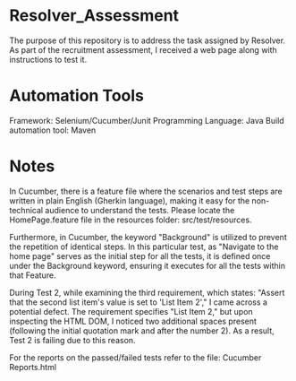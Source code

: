 # Resolver_Assessment
The purpose of this repository is to address the task assigned by Resolver. As part of the recruitment assessment, I received a web page along with instructions to test it.

# Automation Tools
Framework: Selenium/Cucumber/Junit
Programming Language: Java 
Build automation tool: Maven

# Notes
In Cucumber, there is a feature file where the scenarios and test steps are written in plain English (Gherkin language), making it easy for the non-technical audience to understand the tests. Please locate the HomePage.feature file in the resources folder: src/test/resources. 

Furthermore, in Cucumber, the keyword "Background" is utilized to prevent the repetition of identical steps. In this particular test, as "Navigate to the home page" serves as the initial step for all the tests, it is defined once under the Background keyword, ensuring it executes for all the tests within that Feature. 

During Test 2, while examining the third requirement, which states: "Assert that the second list item's value is set to 'List Item 2'," I came across a potential defect. The requirement specifies "List Item 2," but upon inspecting the HTML DOM, I noticed two additional spaces present (following the initial quotation mark and after the number 2). As a result, Test 2 is failing due to this reason. 

For the reports on the passed/failed tests refer to the file: Cucumber Reports.html

